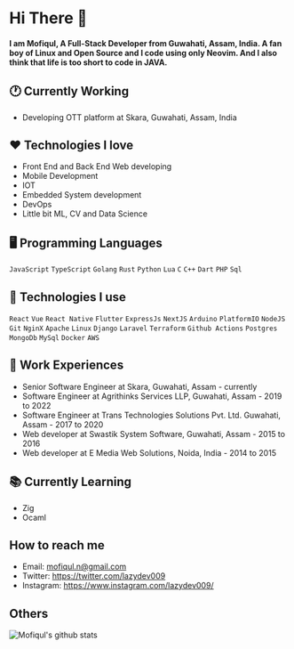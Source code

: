 # Hi There 👋
#### I am Mofiqul, A Full-Stack Developer from Guwahati, Assam, India. A fan boy of Linux and Open Source and I code using only Neovim. And I also think that life is too short to code in JAVA.

## 🕐 Currently Working
- Developing OTT platform at Skara, Guwahati, Assam, India   

## ❤️ Technologies I love 
- Front End and Back End Web developing
- Mobile Development
- IOT 
- Embedded System development 
- DevOps
- Little bit ML, CV and Data Science 

## 🖥️ Programming Languages
`JavaScript` `TypeScript` `Golang` `Rust` `Python` `Lua` `C` `C++` `Dart` `PHP` `Sql`


## 🧰 Technologies I use
`React` `Vue` `React Native` `Flutter` `ExpressJs` `NextJS` `Arduino` `PlatformIO` `NodeJS` `Git` `NginX` `Apache` `Linux` `Django` `Laravel` `Terraform` `Github Actions` `Postgres` `MongoDb` `MySql` `Docker` `AWS` 

## 👷 Work Experiences
- Senior Software Engineer at Skara, Guwahati, Assam - currently
- Software Engineer at Agrithinks Services LLP, Guwahati, Assam - 2019 to 2022
- Software Engineer at Trans Technologies Solutions Pvt. Ltd. Guwahati, Assam - 2017 to 2020
- Web developer at Swastik System Software, Guwahati, Assam - 2015 to 2016
- Web developer at E Media Web Solutions, Noida, India - 2014 to 2015

## 📚 Currently Learning 
- Zig
- Ocaml
## How to reach me
- Email: mofiqul.n@gmail.com
- Twitter: https://twitter.com/lazydev009
- Instagram: https://www.instagram.com/lazydev009/


## Others
![Mofiqul's github stats](https://github-readme-stats.vercel.app/api?username=Mofiqul&show_icons=true)
 
 
